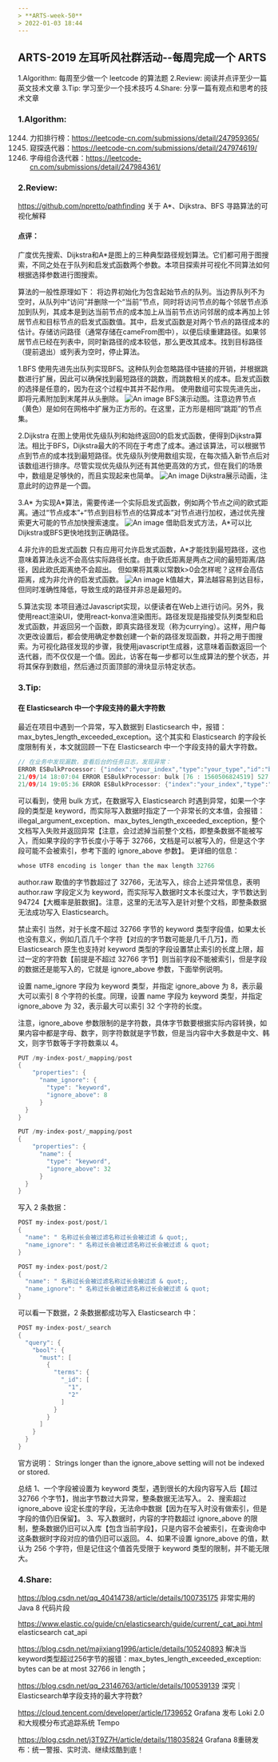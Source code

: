 ```yaml
---
> **ARTS-week-50**
> 2022-01-03 18:44
---
```



## ARTS-2019 左耳听风社群活动--每周完成一个 ARTS
1.Algorithm: 每周至少做一个 leetcode 的算法题
2.Review: 阅读并点评至少一篇英文技术文章
3.Tip: 学习至少一个技术技巧
4.Share: 分享一篇有观点和思考的技术文章

### 1.Algorithm:

1244. 力扣排行榜：https://leetcode-cn.com/submissions/detail/247959365/
284. 窥探迭代器：https://leetcode-cn.com/submissions/detail/247974619/
1286. 字母组合迭代器：https://leetcode-cn.com/submissions/detail/247984361/

### 2.Review:

https://github.com/npretto/pathfinding
关于 A\*、Dijkstra、BFS 寻路算法的可视化解释

#### 点评：

广度优先搜索、Dijkstra和A\*是图上的三种典型路径规划算法。它们都可用于图搜索，不同之处在于队列和启发式函数两个参数。本项目探索并可视化不同算法如何根据选择参数进行图搜索。

算法的一般性原理如下：
将边界初始化为包含起始节点的队列。当边界队列不为空时，从队列中“访问”并删除一个“当前”节点，同时将访问节点的每个邻居节点添加到队列，其成本是到达当前节点的成本加上从当前节点访问邻居的成本再加上邻居节点和目标节点的启发式函数值。其中，启发式函数是对两个节点的路径成本的估计。存储访问路径（通常存储在cameFrom图中），以便后续重建路径。如果邻居节点已经在列表中，同时新路径的成本较低，那么更改其成本。找到目标路径（提前退出）或列表为空时，停止算法。


1.BFS
使用先进先出队列实现BFS。这种队列会忽略路径中链接的开销，并根据跳数进行扩展，因此可以确保找到最短路径的跳数，而跳数相关的成本。启发式函数的选择是任意的，因为在这个过程中其并不起作用。
使用数组可实现先进先出，即将元素附加到末尾并从头删除。
![An image](./images/ARTS-week-50-1.gif)
BFS演示动图。注意边界节点（黄色）是如何在网格中扩展为正方形的。在这里，正方形是相同“跳距”的节点集。


2.Dijkstra
在图上使用优先级队列和始终返回0的启发式函数，便得到Dijkstra算法。相比于BFS，Dijkstra最大的不同在于考虑了成本。通过该算法，可以根据节点到节点的成本找到最短路径。优先级队列使用数组实现，在每次插入新节点后对该数组进行排序。尽管实现优先级队列还有其他更高效的方式，但在我们的场景中，数组是足够快的，而且实现起来也简单。
![An image](./images/ARTS-week-50-2.gif)
Dijkstra展示动画，注意此时的边界是一个圆。

3.A\*
为实现A\*算法，需要传递一个实际启发式函数，例如两个节点之间的欧式距离。通过“节点成本”+“节点到目标节点的估算成本”对节点进行加权，通过优先搜索更大可能的节点加快搜索速度。
![An image](./images/ARTS-week-50-3.gif)
借助启发式方法，A\*可以比Dijkstra或BFS更快地找到正确路径。

4.非允许的启发式函数
只有应用可允许启发式函数，A\*才能找到最短路径，这也意味着算法永远不会高估实际路径长度。由于欧氏距离是两点之间的最短距离/路径，因此欧氏距离绝不会超出。
但如果将其乘以常数k>0会怎样呢？这样会高估距离，成为非允许的启发式函数。
![An image](./images/ARTS-week-50-4.gif)
k值越大，算法越容易到达目标，但同时准确性降低，导致生成的路径并非总是最短的。

5.算法实现
本项目通过Javascript实现，以便读者在Web上进行访问。另外，我使用react渲染UI，使用react-konva渲染图形。路径发现是指接受队列类型和启发式函数，并返回另一个函数，即真实路径发现（称为currying）。这样，用户每次更改设置后，都会使用确定参数创建一个新的路径发现函数，并将之用于图搜索。为可视化路径发现的步骤，我使用javascript生成器，这意味着函数返回一个迭代器，而不仅仅是一个值。因此，访客在每一步都可以生成算法的整个状态，并将其保存到数组，然后通过页面顶部的滑块显示特定状态。

### 3.Tip:

#### 在 Elasticsearch 中一个字段支持的最大字符数
最近在项目中遇到一个异常，写入数据到 Elasticsearch 中，报错：max_bytes_length_exceeded_exception。这个其实和 Elasticsearch 的字段长度限制有关，本文就回顾一下在 Elasticsearch 中一个字段支持的最大字符数。

```java
// 在业务中发现漏数，查看后台的任务日志，发现异常：
ERROR ESBulkProcessor: {"index":"your_index","type":"your_type","id":"b20ddaf126908506024aed6698b50214","cause":{"type":"exception","reason":"Elasticsearch exception [type=illegal_argument_exception, reason=Document contains at least one immense term in field=\"author.raw\" (whose UTF8 encoding is longer than the max length 32766), all of which were skipped.  Please correct the analyzer to not produce such terms.  The prefix of the first immense term is: '[-24, -87, -71, -25, -74, -83, -24, -128, -107, -17, -68, -113, -27, -113, -80, -27, -116, -105, -27, -96, -79, -27, -80, -114, 32, -27, -120, -111, -28, -70]...', original message: bytes can be at most 32766 in length; got 98345]","caused_by":{"type":"exception","reason":"Elasticsearch exception [type=max_bytes_length_exceeded_exception, reason=max_bytes_length_exceeded_exception: bytes can be at most 32766 in length; got 98345]"}},"status":400}
21/09/14 18:07:04 ERROR ESBulkProcessor: bulk [76 : 1560506824519] 527 request - 526 response
21/09/14 19:05:36 ERROR ESBulkProcessor: {"index":"your_index","type":"your_type","id":"cc36f925a9281389cb50b194cf590108","cause":{"type":"exception","reason":"Elasticsearch exception [type=illegal_argument_exception, reason=Document contains at least one immense term in field=\"author.raw\" (whose UTF8 encoding is longer than the max length 32766), all of which were skipped.  Please correct the analyzer to not produce such terms.  The prefix of the first immense term is: '[-27, -112, -77, -25, -112, -115, -27, -112, -101, -26, -114, -95, -24, -88, -86, -27, -96, -79, -27, -80, -114, 35, 34, 44, 34, 112, 117, 98, 116, 105]...', original message: bytes can be at most 32766 in length; got 94724]","caused_by":{"type":"exception","reason":"Elasticsearch exception [type=max_bytes_length_exceeded_exception, reason=max_bytes_length_exceeded_exception: bytes can be at most 32766 in length; got 94724]"}},"status":400}
```

可以看到，使用 bulk 方式，在数据写入 Elasticsearch 时遇到异常，如果一个字段的类型是 keyword，而实际写入数据时指定了一个非常长的文本值，会报错：illegal_argument_exception、max_bytes_length_exceeded_exception，整个文档写入失败并返回异常【注意，会过滤掉当前整个文档，即整条数据不能被写入，而如果字段的字节长度小于等于 32766，文档是可以被写入的，但是这个字段可能不会被索引，参考下面的 ignore_above 参数】。
更详细的信息：

```java
whose UTF8 encoding is longer than the max length 32766
```
author.raw 取值的字节数超过了 32766，无法写入，综合上述异常信息，表明 author.raw 字段定义为 keyword，而实际写入数据时文本长度过大，字节数达到 94724【大概率是脏数据】。注意，这里的无法写入是针对整个文档，即整条数据无法成功写入 Elasticsearch。

禁止索引
当然，对于长度不超过 32766 字节的 keyword 类型字段值，如果太长也没有意义，例如几百几千个字符【对应的字节数可能是几千几万】，而 Elasticsearch 原生也支持对 keyword 类型的字段设置禁止索引的长度上限，超过一定的字符数【前提是不超过 32766 字节】则当前字段不能被索引，但是字段的数据还是能写入的，它就是 ignore_above 参数，下面举例说明。

设置 name_ignore 字段为 keyword 类型，并指定 ignore_above 为 8，表示最大可以索引 8 个字符的长度。同理，设置 name 字段为 keyword 类型，并指定 ignore_above 为 32，表示最大可以索引 32 个字符的长度。

注意，ignore_above 参数限制的是字符数，具体字节数要根据实际内容转换，如果内容中都是字母、数字，则字符数就是字节数，但是当内容中大多数是中文、韩文，则字节数等于字符数乘以 4。

```java
PUT /my-index-post/_mapping/post
{
    "properties": {
      "name_ignore": {
        "type": "keyword",
        "ignore_above": 8
      }
  }
}

PUT /my-index-post/_mapping/post
{
    "properties": {
      "name": {
        "type": "keyword",
        "ignore_above": 32
      }
  }
}
```

写入 2 条数据：

```java
POST my-index-post/post/1
{
  "name": " 名称过长会被过滤名称过长会被过滤 & quot;,
  "name_ignore": " 名称过长会被过滤名称过长会被过滤 & quot;
}

POST my-index-post/post/2
{
  "name": " 名称过长会被过滤名称过长会被过滤 & quot;,
  "name_ignore": " 名称过长会被过滤名称过长会被过滤 & quot;
}
```

可以看一下数据，2 条数据都成功写入 Elasticsearch 中：
```java
POST my-index-post/_search
{
  "query": {
    "bool": {
      "must": [
        {
          "terms": {
            "_id": [
              "1",
              "2"
            ]
          }
        }
      ]
    }
  }
}
```

官方说明：
Strings longer than the ignore_above setting will not be indexed or stored.

总结
1、一个字段被设置为 keyword 类型，遇到很长的大段内容写入后【超过 32766 个字节】，抛出字节数过大异常，整条数据无法写入。
2、搜索超过 ignore_above 设定长度的字段，无法命中数据【因为在写入时没有做索引，但是字段的值仍旧保留】。
3、写入数据时，内容的字符数超过 ignore_above 的限制，整条数据仍旧可以入库【包含当前字段】，只是内容不会被索引，在查询命中这条数据时字段对应的值仍旧可以返回。
4、如果不设置 ignore_above 的值，默认为 256 个字符，但是记住这个值首先受限于 keyword 类型的限制，并不能无限大。


### 4.Share:

https://blog.csdn.net/qq_40414738/article/details/100735175
非常实用的 Java 8 代码片段

https://www.elastic.co/guide/cn/elasticsearch/guide/current/_cat_api.html
elasticsearch cat_api

https://blog.csdn.net/majixiang1996/article/details/105240893
解决当keyword类型超过256字节的报错：max_bytes_length_exceeded_exception: bytes can be at most 32766 in length；

https://blog.csdn.net/qq_23146763/article/details/100539139
深究｜Elasticsearch单字段支持的最大字符数?

https://cloud.tencent.com/developer/article/1739652
Grafana 发布 Loki 2.0 和大规模分布式追踪系统 Tempo

https://blog.csdn.net/j3T9Z7H/article/details/118035824
Grafana 8重磅发布：统一警报、实时流、继续炫酷到底！